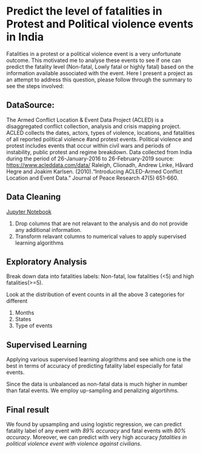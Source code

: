 # Predict the level of fatalities in Protest and Political violence events in India

Fatalities in a protest or a political violence event is a very unfortunate outcome. This motivated me to analyse these events to see if one can predict the fatality level (Non-fatal, Lowly fatal or highly fatal) based on the information available associated with the event. Here I present a project as an attempt to address this question, please follow through the summary to see the steps involved:


## DataSource:

The Armed Conflict Location & Event Data Project (ACLED) is a disaggregated conflict collection, analysis and crisis
mapping project. ACLED collects the dates, actors, types of violence, locations, and fatalities of all reported political violence 
#and protest events. Political violence and protest includes events that occur within civil wars and periods of instability, public protest and regime breakdown. Data collected from India during the period of 26-January-2016 to 26-February-2019
source: https://www.acleddata.com/data/
Raleigh, Clionadh, Andrew Linke, Håvard Hegre and Joakim Karlsen. (2010).“Introducing ACLED-Armed Conflict Location and Event Data.” Journal of Peace Research 47(5) 651-660.

## Data Cleaning

[Jupyter Notebook](https://github.com/ViditAg/Predict_Political_violence_Fatalities/blob/master/Fatalities_prediction_Data_Cleaning.ipynb)

1. Drop columns that are not relavant to the analysis and do not provide any additional information.
2. Transform relavant columns to numerical values to apply supervised learning algorithms

## Exploratory Analysis

Break down data into fatalities labels: Non-fatal, low fatalities (<5) and high fatalities(>=5).

Look at the distribution of event counts in all the above 3 categories for different

1. Months
2. States
3. Type of events

## Supervised Learning

Applying various supervised learning alogrithms and see which one is the best in terms of accuracy of predicting fatality label especially for fatal events.

Since the data is unbalanced as non-fatal data is much higher in number than fatal events. We employ up-sampling and penalizing algortihms.

## Final result

We found by upsampling and using logistic regression, we can predict fatality label of any event with *89% accuracy* and fatal events with *80% accuracy*. Moreover, we can predict with very high accuracy *fatalities in political violence event with violence against civilians*.
